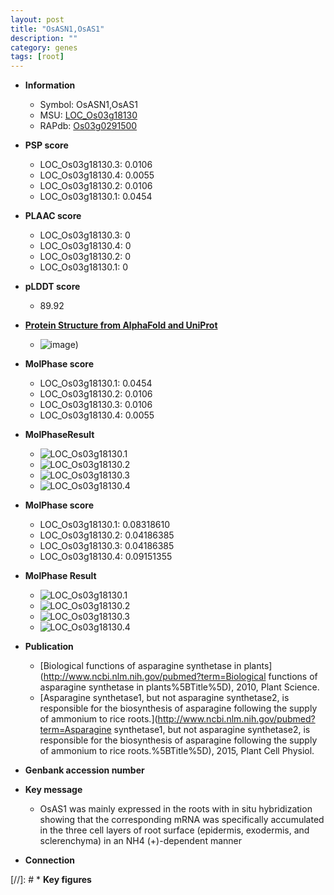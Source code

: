 ```yaml
---
layout: post
title: "OsASN1,OsAS1"
description: ""
category: genes
tags: [root]
---
```


* **Information**  
    + Symbol: OsASN1,OsAS1  
    + MSU: [LOC_Os03g18130](http://rice.plantbiology.msu.edu/cgi-bin/ORF_infopage.cgi?orf=LOC_Os03g18130)  
    + RAPdb: [Os03g0291500](http://rapdb.dna.affrc.go.jp/viewer/gbrowse_details/irgsp1?name=Os03g0291500)  

* **PSP score**  
    + LOC_Os03g18130.3: 0.0106 
    + LOC_Os03g18130.4: 0.0055 
    + LOC_Os03g18130.2: 0.0106 
    + LOC_Os03g18130.1: 0.0454 

* **PLAAC score**  
    + LOC_Os03g18130.3: 0 
    + LOC_Os03g18130.4: 0 
    + LOC_Os03g18130.2: 0 
    + LOC_Os03g18130.1: 0 

* **pLDDT score**
    + 89.92

* **[Protein Structure from AlphaFold and UniProt](https://www.uniprot.org/uniprotkb/Q10MX3/entry#structure)**
    + ![image](https://ricepsp.github.io/images/Q1/AF-Q10MX3-F1.png))

* **MolPhase score**
    + LOC_Os03g18130.1: 0.0454
    + LOC_Os03g18130.2: 0.0106
    + LOC_Os03g18130.3: 0.0106
    + LOC_Os03g18130.4: 0.0055

* **MolPhaseResult**
    + ![LOC_Os03g18130.1](https://ricepsp.github.io/pictures/LOC_Os03g/LOC_Os03g18130.1.png)
    + ![LOC_Os03g18130.2](https://ricepsp.github.io/pictures/LOC_Os03g/LOC_Os03g18130.2.png)
    + ![LOC_Os03g18130.3](https://ricepsp.github.io/pictures/LOC_Os03g/LOC_Os03g18130.3.png)
    + ![LOC_Os03g18130.4](https://ricepsp.github.io/pictures/LOC_Os03g/LOC_Os03g18130.4.png)

* **MolPhase score**
    + LOC_Os03g18130.1: 0.08318610
    + LOC_Os03g18130.2: 0.04186385
    + LOC_Os03g18130.3: 0.04186385
    + LOC_Os03g18130.4: 0.09151355

* **MolPhase Result**
    + ![LOC_Os03g18130.1](https://304243504.github.io/Pictures/LOC_Os03g/LOC_Os03g18130.1.png)
    + ![LOC_Os03g18130.2](https://304243504.github.io/Pictures/LOC_Os03g/LOC_Os03g18130.2.png)
    + ![LOC_Os03g18130.3](https://304243504.github.io/Pictures/LOC_Os03g/LOC_Os03g18130.3.png)
    + ![LOC_Os03g18130.4](https://304243504.github.io/Pictures/LOC_Os03g/LOC_Os03g18130.4.png)

* **Publication**  
    + [Biological functions of asparagine synthetase in plants](http://www.ncbi.nlm.nih.gov/pubmed?term=Biological functions of asparagine synthetase in plants%5BTitle%5D), 2010, Plant Science.
    + [Asparagine synthetase1, but not asparagine synthetase2, is responsible for the biosynthesis of asparagine following the supply of ammonium to rice roots.](http://www.ncbi.nlm.nih.gov/pubmed?term=Asparagine synthetase1, but not asparagine synthetase2, is responsible for the biosynthesis of asparagine following the supply of ammonium to rice roots.%5BTitle%5D), 2015, Plant Cell Physiol.

* **Genbank accession number**  

* **Key message**  
    + OsAS1 was mainly expressed in the roots with in situ hybridization showing that the corresponding mRNA was specifically accumulated in the three cell layers of root surface (epidermis, exodermis, and sclerenchyma) in an NH4 (+)-dependent manner

* **Connection**  

[//]: # * **Key figures**  



